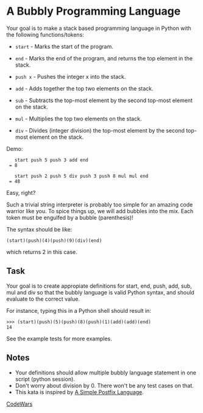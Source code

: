 # A Bubbly Programming Language

Your goal is to make a stack based programming language in Python with the following functions/tokens:

* `start` - Marks the start of the program.

* `end` - Marks the end of the program, and returns the top element in the stack.

* `push x` - Pushes the integer x into the stack.

* `add` - Adds together the top two elements on the stack.

* `sub` - Subtracts the top-most element by the second top-most element on the stack.

* `mul` - Multiplies the top two elements on the stack.

* `div` - Divides (integer division) the top-most element by the second top-most element on the stack.

Demo:

```
   start push 5 push 3 add end
 = 8
```
```
   start push 2 push 5 div push 3 push 8 mul mul end
 = 48
```
Easy, right?

Such a trivial string interpreter is probably too simple for an amazing code warrior like you. To spice things up, we will add bubbles into the mix. Each token must be engulfed by a bubble (parenthesis)!

The syntax should be like:

```
(start)(push)(4)(push)(9)(div)(end)
```
which returns 2 in this case.

## Task

Your goal is to create appropiate definitions for start, end, push, add, sub, mul and div so that the bubbly language is valid Python syntax, and should evaluate to the correct value.

For instance, typing this in a Python shell should result in:

```
>>> (start)(push)(5)(push)(8)(push)(1)(add)(add)(end)
14
```
See the example tests for more examples.

## Notes

* Your definitions should allow multiple bubbly language statement in one script (python session).
* Don't worry about division by 0. There won't be any test cases on that.
* This kata is inspired by [A Simple Postfix Language](https://www.codewars.com/kata/55a4de202949dca9bd000088).

[CodeWars](https://www.codewars.com/kata/5f7a715f6c1f810017c3eb07/train/python)
